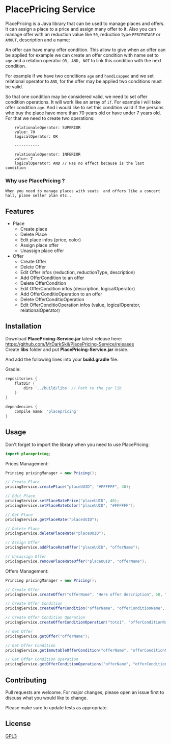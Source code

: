 # PlacePricing Service

PlacePricing is a Java library that can be used to manage places and offers. It can assign a place to a price and assign many offer to it. Also you can manage offer with an reduction value like `50`, reduction type `PERCENTAGE` or `AMOUT`, description and a name;

An offer can have many offer condition. This allow to give when an offer can be applied for example we can create an offer condition with name set to `age` and a relation operator `OR, AND, NOT` to link this condition with the next condition.

For example if we have two conditions `age` and `handicapped`  and we set relational operator to `AND`, for the offer may be applied two conditions must be valid.

So that one condition may be considered valid, we need to set offer condition operations. It will work like an array of `if`. For example i will take offer condition `age`. And i would like to set this condition valid if the persons who buy the place have more than 70 years old or have under 7 years old.   
For that we need to create two operations:
```
    relationaleOperator: SUPERIOR
    value: 70
    logicalOperator: OR

    -----------
    
    relationaleOperator: INFERIOR
    value: 7
    logicalOperator: AND // Has no effect because is the last condition

```

### Why use PlacePricing ?  
    When you need to manage places with seats  and offers like a concert hall, plane seller plan etc..


## Features 
 - Place
    - Create place
    - Delete Place
    - Edit place infos (price, color)
    - Assign place offer
    - Unassign place offer
- Offer
    - Create Offer
    - Delete Offer
    - Edit Offer infos (reduction, reductionType, description)
    - Add OfferCondition to an offer
    - Delete OfferCondition
    - Edit OfferCondition infos (description, logicalOperator)
    - Add OfferConditioOperation to an offer
    - Delete OfferConditioOperation
    - Edit OfferConditioOperation infos (value, logicalOperator, relationalOperator)


## Installation

Download **PlacePricing-Service.jar** latest release here: https://github.com/MrDarkSkil/PlacePricing-Service/releases  
Create **libs** folder and put **PlacePricing-Service.jar** inside.

And add the following lines into your **build.gradle** file.

Gradle:

```gradle
repositories {
    flatDir {
        dirs '../build/libs' // Path to the jar lib
    }
}

dependencies {
    compile name: 'placepricing'
}
```

## Usage

Don't forget to import the library when you need to use PlacePricing:
```java
import placepricing;
```

Prices Management:
```java
Princing pricingManager = new Pricing();

// Create Place
pricingService.createPlace("placeUUID", "#FFFFFF", 40);

// Edit Place
pricingService.setPlaceRatePrice("placeUUID", 40);
pricingService.setPlaceRateColor("placeUUID", "#FFFFFF");

// Get Place 
pricingService.getPlaceRate("placeUUID");

// Delete Place
pricingService.deletePlaceRate("placeUUID");

// Assign Offer
pricingService.addPlaceRateOffer("placeUUID", "offerName");

// Unsassign Offer
pricingService.removePlaceRateOffer("placeUUID", "offerName");

```

Offers Management:
```java
Princing pricingManager = new Pricing();

// Create Offer
pricingService.createOffer("offerName", "Here offer description", 50, "PERCENTAGE");

// Create Offer Condition
pricingService.createOfferCondition("offerName", "offerConditionName", "Offer condition description", "AND");

// Create Offer Condition Operation
pricingService.createOfferConditionOperation("toto1", "offerConditionName", "20", "EQUALS", "AND");

// Get Offer
pricingService.getOffer("offerName");

// Get Offer Condition
pricingService.getImmutableOfferCondition("offerName", "offerConditionName");

// Get Offer Condition Operation
pricingService.getOfferConditionOperations("offerName", "offerConditionName", 0);
```

## Contributing
Pull requests are welcome. For major changes, please open an issue first to discuss what you would like to change.

Please make sure to update tests as appropriate.

## License
[GPL3](https://choosealicense.com/licenses/gpl-3.0/)